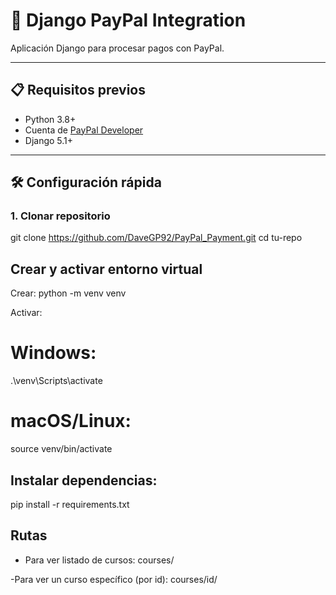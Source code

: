# 🎯 Django PayPal Integration  

Aplicación Django para procesar pagos con PayPal.

---

## 📋 Requisitos previos
- Python 3.8+
- Cuenta de [PayPal Developer](https://developer.paypal.com/)
- Django 5.1+

---

## 🛠️ Configuración rápida

### 1. Clonar repositorio

git clone https://github.com/DaveGP92/PayPal_Payment.git
cd tu-repo

## Crear y activar entorno virtual

Crear:
python -m venv venv

Activar:
# Windows:
.\venv\Scripts\activate
# macOS/Linux:
source venv/bin/activate

## Instalar dependencias:
 pip install -r requirements.txt

## Rutas
- Para ver listado de cursos:
courses/

-Para ver un curso específico (por id):
courses/id/

